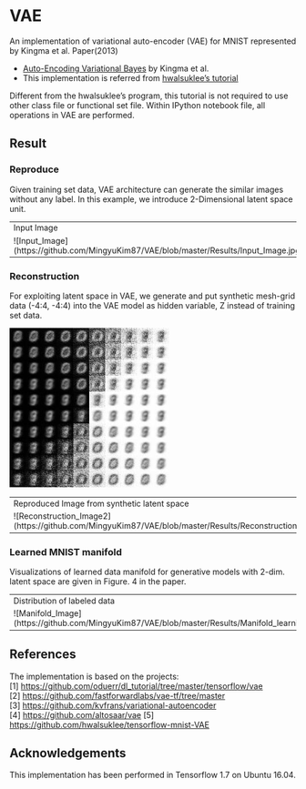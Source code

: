 # VAE

An implementation of variational auto-encoder (VAE) for MNIST represented by Kingma et al. Paper(2013)
* [Auto-Encoding Variational Bayes](https://arxiv.org/pdf/1312.6114) by Kingma et al. 
* This implementation is referred from [hwalsuklee’s tutorial](https://github.com/hwalsuklee/tensorflow-mnist-VAE)

Different from the hwalsuklee’s program, this tutorial is not required to use other class file or functional set file. 
Within IPython notebook file, all operations in VAE are performed.

## Result
### Reproduce

Given training set data, VAE architecture can generate the similar images without any label. 
In this example, we introduce 2-Dimensional latent space unit. 

<table align = ‘center’>
<tr align = ‘center’>
<td> Input Image </td>
<td> Reproduced Image </td>
</tr>
<tr>
  <td>![Input_Image](https://github.com/MingyuKim87/VAE/blob/master/Results/Input_Image.jpg)
  <td>![Reconstruction_Image](https://github.com/MingyuKim87/VAE/blob/master/Results/Reconstruction_1.gif)
</tr>
</table>

### Reconstruction

For exploiting latent space in VAE, we generate and put synthetic mesh-grid data (-4:4, -4:4) into the VAE model as hidden variable, Z instead of training set data. 

![Reconstruction_Image2](https://github.com/MingyuKim87/VAE/blob/master/Results/Reconstruction_2.gif)

<table align = ‘center’>
<tr align = ‘center’>
<td> Reproduced Image from synthetic latent space </td>
</tr>
<tr>
  <td>![Reconstruction_Image2](https://github.com/MingyuKim87/VAE/blob/master/Results/Reconstruction_2.gif)
</tr>
</table>

### Learned MNIST manifold

Visualizations of learned data manifold for generative models with 2-dim. latent space are given in Figure. 4 in the paper.  


<table align = ‘center’>
<tr align = ‘center’>
<td> Distribution of labeled data </td>
</tr>
<tr>
  <td>![Manifold_Image](https://github.com/MingyuKim87/VAE/blob/master/Results/Manifold_learning.gif)
</tr>
</table>

## References
The implementation is based on the projects:  
[1] https://github.com/oduerr/dl_tutorial/tree/master/tensorflow/vae  
[2] https://github.com/fastforwardlabs/vae-tf/tree/master  
[3] https://github.com/kvfrans/variational-autoencoder  
[4] https://github.com/altosaar/vae
 [5] https://github.com/hwalsuklee/tensorflow-mnist-VAE

## Acknowledgements
This implementation has been performed in Tensorflow 1.7 on Ubuntu 16.04.
